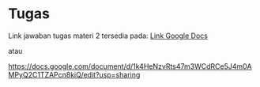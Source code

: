 # Tugas

Link jawaban tugas materi 2 tersedia pada: [Link Google Docs ](https://docs.google.com/document/d/1k4HeNzvRts47m3WCdRCe5J4m0AMPyQ2C1TZAPcn8kiQ/edit?usp=sharing)

atau 

https://docs.google.com/document/d/1k4HeNzvRts47m3WCdRCe5J4m0AMPyQ2C1TZAPcn8kiQ/edit?usp=sharing